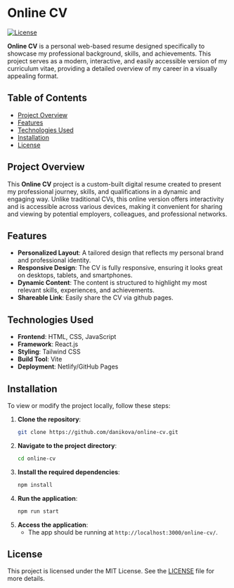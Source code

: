 # Online CV

[![License](https://img.shields.io/badge/License-MIT-blue.svg)](https://opensource.org/licenses/MIT)

**Online CV** is a personal web-based resume designed specifically to showcase my professional background, skills, and achievements. This project serves as a modern, interactive, and easily accessible version of my curriculum vitae, providing a detailed overview of my career in a visually appealing format.

## Table of Contents

- [Project Overview](#project-overview)
- [Features](#features)
- [Technologies Used](#technologies-used)
- [Installation](#installation)
- [License](#license)

## Project Overview

This **Online CV** project is a custom-built digital resume created to present my professional journey, skills, and qualifications in a dynamic and engaging way. Unlike traditional CVs, this online version offers interactivity and is accessible across various devices, making it convenient for sharing and viewing by potential employers, colleagues, and professional networks.

## Features

- **Personalized Layout**: A tailored design that reflects my personal brand and professional identity.
- **Responsive Design**: The CV is fully responsive, ensuring it looks great on desktops, tablets, and smartphones.
- **Dynamic Content**: The content is structured to highlight my most relevant skills, experiences, and achievements.
- **Shareable Link**: Easily share the CV via github pages.

## Technologies Used

- **Frontend**: HTML, CSS, JavaScript
- **Framework**: React.js
- **Styling**: Tailwind CSS
- **Build Tool**: Vite
- **Deployment**: Netlify/GitHub Pages

## Installation

To view or modify the project locally, follow these steps:

1. **Clone the repository**:
   ```bash
   git clone https://github.com/danikova/online-cv.git
   ```
2. **Navigate to the project directory**:
   ```bash
   cd online-cv
   ```
3. **Install the required dependencies**:
   ```bash
   npm install
   ```
4. **Run the application**:
   ```bash
   npm run start
   ```
5. **Access the application**:
   - The app should be running at `http://localhost:3000/online-cv/`.

## License

This project is licensed under the MIT License. See the [LICENSE](LICENSE) file for more details.
